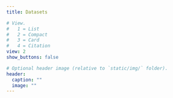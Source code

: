 ```yaml
---
title: Datasets

# View.
#   1 = List
#   2 = Compact
#   3 = Card
#   4 = Citation
view: 2
show_buttons: false

# Optional header image (relative to `static/img/` folder).
header:
  caption: ""
  image: ""
---
```

